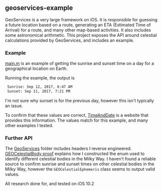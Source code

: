## geoservices-example

GeoServices is a very large framework on iOS. It is responsible for guessing a future location based on a route, generating an ETA (Estimated Time of Arrival) for a route, and many other map-based activities. It also includes some astronomical arithmetic. This project exposes the API around celestial calculations provided by GeoServices, and includes an example.

### Example 

[main.m](main.m) is an example of getting the sunrise and sunset time on a day for a geographical location on Earth. 

Running the example, the output is

```txt
 Sunrise: Sep 12, 2017, 6:47 AM
 Sunset: Sep 11, 2017, 7:21 PM
```

I'm not sure why sunset is for the previous day, however this isn't typically an issue. 

To confirm that these values are correct, [TimeAndDate](https://www.timeanddate.com/sun/@37.3331,-122.011?month=9&year=2017) is a website that provides this information. The values match for this example, and many other examples I tested.

### Further API

The [GeoServices](GeoServices) folder includes headers I reverse engineered. [GEOCelestialBody proof](GeoServices/GEOCelestialBody-proof.md) explains how I constructed the enum used to identify different celestial bodies in the Milky Way. I haven't found a reliable source to confirm sunrise and sunset times on other celestial bodies in the Milky Way, however the `GEOCelestialEphemeris` class seems to output valid values. 


All research done for, and tested on iOS 10.2
